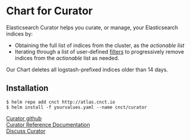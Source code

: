 # Chart for Curator

Elasticsearch Curator helps you curate, or manage, your Elasticsearch indices by:
* Obtaining the full list of indices from the cluster, as the *actionable list*
* Iterating through a list of user-defined [filters](https://www.elastic.co/guide/en/elasticsearch/client/curator/current/filters.html) to progressively remove indices from the *actionable* list as needed.

Our Chart deletes all logstash-prefixed indices older than 14 days.

## Installation
`$ helm repo add cnct http://atlas.cnct.io`     
`$ helm install -f yourvalues.yaml --name cnct/curator`

[Curator github](https://github.com/elastic/curator)    
[Curator Reference Documentation](https://www.elastic.co/guide/en/elasticsearch/client/curator/current/index.html)            
[Discuss Curator](https://discuss.elastic.co/search?q=curator)
